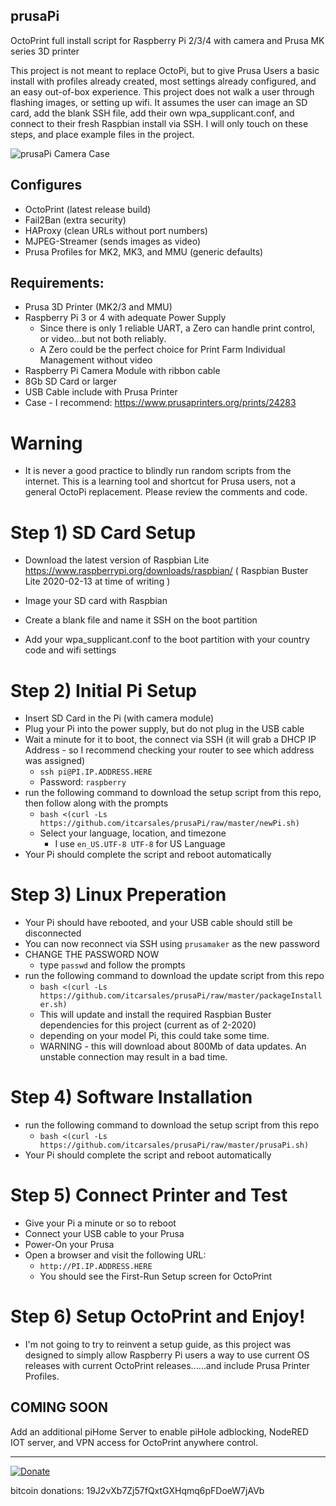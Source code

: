 ## prusaPi
  OctoPrint full install script for Raspberry Pi 2/3/4 with camera and Prusa MK series 3D printer

  This project is not meant to replace OctoPi, but to give Prusa Users a basic install with profiles already created, most settings already configured, and an easy out-of-box experience.  This project does not walk a user through flashing images, or setting up wifi.  It assumes the user can image an SD card, add the blank SSH file, add their own wpa_supplicant.conf, and connect to their fresh Raspbian install via SSH.  I will only touch on these steps, and place example files in the project.

![prusaPi Camera Case](https://github.com/itcarsales/prusaPi/blob/master/images/camera.jpg)

## Configures
- OctoPrint (latest release build)
- Fail2Ban (extra security)
- HAProxy (clean URLs without port numbers)
- MJPEG-Streamer (sends images as video)
- Prusa Profiles for MK2, MK3, and MMU (generic defaults)

  
## Requirements:
- Prusa 3D Printer (MK2/3 and MMU)
- Raspberry Pi 3 or 4 with adequate Power Supply
  - Since there is only 1 reliable UART, a Zero can handle print control, or video...but not both reliably.
  - A Zero could be the perfect choice for Print Farm Individual Management without video
- Raspberry Pi Camera Module with ribbon cable
- 8Gb SD Card or larger
- USB Cable include with Prusa Printer
- Case - I recommend: https://www.prusaprinters.org/prints/24283

# Warning
  - It is never a good practice to blindly run random scripts from the internet.  This is a learning tool and shortcut for Prusa users, not a general OctoPi replacement. Please review the comments and code.

# Step 1)  SD Card Setup
  - Download the latest version of Raspbian Lite 
  https://www.raspberrypi.org/downloads/raspbian/ ( Raspbian Buster Lite 2020-02-13 at time of writing )
  
  - Image your SD card with Raspbian
  - Create a blank file and name it SSH on the boot partition
  - Add your wpa_supplicant.conf to the boot partition with your country code and wifi settings
 
# Step 2) Initial Pi Setup
  - Insert SD Card in the Pi (with camera module)
  - Plug your Pi into the power supply, but do not plug in the USB cable
  - Wait a minute for it to boot, the connect via SSH (it will grab a DHCP IP Address - so I recommend checking your router to see which address was assigned)
    - ```ssh pi@PI.IP.ADDRESS.HERE```
    - Password: ```raspberry```
  - run the following command to download the setup script from this repo, then follow along with the prompts
    - ```bash <(curl -Ls https://github.com/itcarsales/prusaPi/raw/master/newPi.sh)```
    - Select your language, location, and timezone
      - I use ```en_US.UTF-8 UTF-8``` for US Language
  - Your Pi should complete the script and reboot automatically
  
# Step 3) Linux Preperation
  - Your Pi should have rebooted, and your USB cable should still be disconnected
  - You can now reconnect via SSH using ```prusamaker``` as the new password
  - CHANGE THE PASSWORD NOW
    - type ```passwd``` and follow the prompts
  - run the following command to download the update script from this repo
    - ```bash <(curl -Ls https://github.com/itcarsales/prusaPi/raw/master/packageInstaller.sh)```
    - This will update and install the required Raspbian Buster dependencies for this project (current as of 2-2020)
    - depending on your model Pi, this could take some time.
    - WARNING - this will download about 800Mb of data updates.  An unstable connection may result in a bad time.

# Step 4) Software Installation
  - run the following command to download the setup script from this repo
    - ```bash <(curl -Ls https://github.com/itcarsales/prusaPi/raw/master/prusaPi.sh)```
  - Your Pi should complete the script and reboot automatically
  
 # Step 5) Connect Printer and Test
  - Give your Pi a minute or so to reboot
  - Connect your USB cable to your Prusa
  - Power-On your Prusa
  - Open a browser and visit the following URL:
    - ```http://PI.IP.ADDRESS.HERE```
    - You should see the First-Run Setup screen for OctoPrint
    
 # Step 6) Setup OctoPrint and Enjoy!
  - I'm not going to try to reinvent a setup guide, as this project was designed to simply allow Raspberry Pi users a way to use current OS releases with current OctoPrint releases......and include Prusa Printer Profiles.
  
  
 ## COMING SOON
  Add an additional piHome Server to enable piHole adblocking, NodeRED IOT server, and VPN access for OctoPrint anywhere control.

  <hr>

[![Donate](https://www.paypalobjects.com/en_US/i/btn/btn_donateCC_LG.gif)](https://www.paypal.com/cgi-bin/webscr?cmd=_s-xclick&hosted_button_id=MLRHALWRP3KJC)

bitcoin donations: 19J2vXb7Zj57fQxtGXHqmq6pFDoeW7jAVb
  